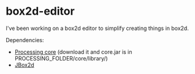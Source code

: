 # box2d-editor
I've been working on a box2d editor to simplify creating things in box2d.

Dependencies:
* [Processing core](https://processing.org/) (download it and core.jar is in PROCESSING_FOLDER/core/library/)
* [JBox2d](http://www.jbox2d.org/)
